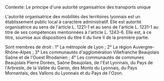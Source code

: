 Contexte: Le principe d'une autorité organisatrice des transports unique

L'autorité organisatrice des mobilités des territoires lyonnais est un établissement public local à caractère administratif. Elle est autorité organisatrice au sens de l'article L. 1221-1 et au sens de l'article L. 1231-1 au titre de ses compétences mentionnées à l'article L. 1243-6. Elle est, à ce titre, soumise aux dispositions du titre II du livre II de la première partie.

Sont membres de droit : 1° La métropole de Lyon ; 2° La région Auvergne-Rhône-Alpes ; 3° Les communautés d'agglomération Villefranche Beaujolais Saône et de l'Ouest Rhodanien ; 4° Les communautés de communes Beaujolais Pierre Dorées, Saône Beaujolais, de l'Est Lyonnais, du Pays de l'Arbresle, de la Vallée du Garon, des Monts du Lyonnais, du Pays Mornantais, des Vallons du Lyonnais et du Pays de l'Ozon.